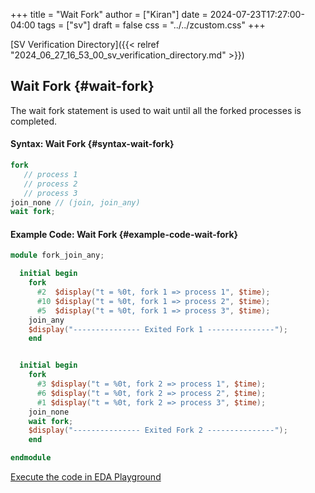 +++
title = "Wait Fork"
author = ["Kiran"]
date = 2024-07-23T17:27:00-04:00
tags = ["sv"]
draft = false
css = "../../zcustom.css"
+++

[SV Verification Directory]({{< relref "2024_06_27_16_53_00_sv_verification_directory.md" >}})


## Wait Fork {#wait-fork}

The wait fork statement is used to wait until all the forked processes is completed.


#### Syntax: Wait Fork {#syntax-wait-fork}

```verilog
fork
   // process 1
   // process 2
   // process 3
join_none // (join, join_any)
wait fork;
```


#### Example Code: Wait Fork {#example-code-wait-fork}

```verilog
module fork_join_any;

  initial begin
    fork
      #2  $display("t = %0t, fork 1 => process 1", $time);
      #10 $display("t = %0t, fork 1 => process 2", $time);
      #5  $display("t = %0t, fork 1 => process 3", $time);
    join_any
    $display("--------------- Exited Fork 1 ---------------");
    end


  initial begin
    fork
      #3 $display("t = %0t, fork 2 => process 1", $time);
      #6 $display("t = %0t, fork 2 => process 2", $time);
      #1 $display("t = %0t, fork 2 => process 3", $time);
    join_none
    wait fork;
    $display("--------------- Exited Fork 2 ---------------");
    end

endmodule
```

[Execute the code in EDA Playground](https://www.edaplayground.com/x/D8DN)
